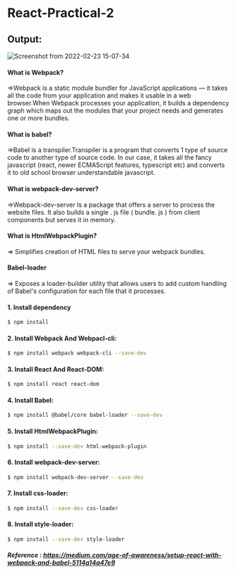 # React-Practical-2


## Output:
![Screenshot from 2022-02-23 15-07-34](https://user-images.githubusercontent.com/68768212/155301428-beba4264-980f-4c16-957a-4657c43c3059.png)

#### What is Webpack?
=>Webpack is a static module bundler for JavaScript applications — it takes all the code from your application and makes it usable in a web browser.When Webpack processes your application, it builds a dependency graph which maps out the modules that your project needs and generates one or more bundles.

#### What is babel?
=>Babel is a transpiler.Transpiler is a program that converts 1 type of source code to another type of source code. In our case, it takes all the fancy javascript (react, newer ECMAScript features, typescript etc) and converts it to old school browser understandable javascript.

#### What is webpack-dev-server?
=>Webpack-dev-server Is a package that offers a server to process the website files. It also builds a single . js file ( bundle. js ) from client components but serves it in memory.

#### What is HtmlWebpackPlugin?
=> Simplifies creation of HTML files to serve your webpack bundles.

#### Babel-loader
=> Exposes a loader-builder utility that allows users to add custom handling of Babel's configuration for each file that it processes.

#### 1. Install dependency

```sh
$ npm install
```
#### 2. Install Webpack And Webpacl-cli:

```sh
$ npm install webpack webpack-cli --save-dev
```

#### 3. Install React And React-DOM:

```sh
$ npm install react react-dom
```

#### 4. Install Babel:

```sh
$ npm install @babel/core babel-loader --save-dev
```

#### 5. Install HtmlWebpackPlugin:

```sh
$ npm install --save-dev html-webpack-plugin
```

#### 6. Install webpack-dev-server:

```sh
$ npm install webpack-dev-server --save-dev
```

#### 7. Install css-loader:

```sh
$ npm install --save-dev css-loader
```
#### 8. Install style-loader:

```sh
$ npm install --save-dev style-loader
```

##### Reference : https://medium.com/age-of-awareness/setup-react-with-webpack-and-babel-5114a14a47e9
